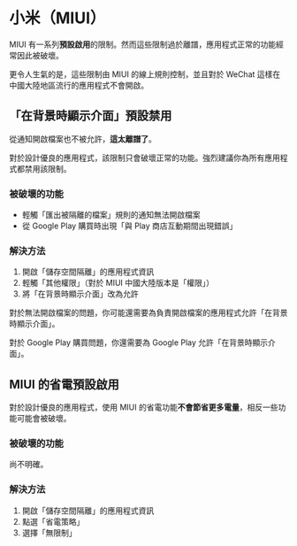 # 小米（MIUI）

MIUI 有一系列**預設啟用**的限制。然而這些限制過於離譜，應用程式正常的功能經常因此被破壞。

更令人生氣的是，這些限制由 MIUI 的線上規則控制，並且對於 WeChat 這樣在中國大陸地區流行的應用程式不會開啟。

## 「在背景時顯示介面」預設禁用

從通知開啟檔案也不被允許，**這太離譜了**。

對於設計優良的應用程式，該限制只會破壞正常的功能。強烈建議你為所有應用程式都禁用該限制。

### 被破壞的功能

* 輕觸「匯出被隔離的檔案」規則的通知無法開啟檔案
* 從 Google Play 購買時出現「與 Play 商店互動期間出現錯誤」

### 解決方法

1. 開啟「儲存空間隔離」的應用程式資訊
2. 輕觸「其他權限」（對於 MIUI 中國大陸版本是「權限」）
3. 將「在背景時顯示介面」改為允許

對於無法開啟檔案的問題，你可能還需要為負責開啟檔案的應用程式允許「在背景時顯示介面」。

對於 Google Play 購買問題，你還需要為 Google Play 允許「在背景時顯示介面」。

## MIUI 的省電預設啟用

對於設計優良的應用程式，使用 MIUI 的省電功能**不會節省更多電量**，相反一些功能可能會被破壞。

### 被破壞的功能

尚不明確。

### 解決方法

1. 開啟「儲存空間隔離」的應用程式資訊
2. 點選「省電策略」
3. 選擇「無限制」
